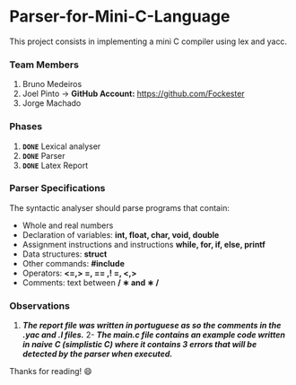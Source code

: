 # Parser-for-Mini-C-Language

This project consists in implementing a mini C compiler using lex and yacc.

### **Team Members**

1. Bruno Medeiros
2. Joel Pinto -> **GitHub Account:** https://github.com/Fockester
3. Jorge Machado


### **Phases**
1. **`DONE`** Lexical analyser
2.  **`DONE`** Parser
3. **`DONE`** Latex Report


### **Parser Specifications**

The syntactic analyser should parse programs that contain:

- Whole and real numbers 
- Declaration of variables: **int, float, char, void, double**
- Assignment instructions and instructions **while, for, if, else, printf**
- Data structures: **struct**
- Other commands: **#include**
- Operators: **<=,> =, == ,! =, <,>**
- Comments: text between  **/ ∗ and ∗ /**


### **Observations**

1. ***The report file was written in portuguese as so the comments in the .yac and .l files.***
2- ***The main.c file contains an example code written in naive C (simplistic C) where it contains 3 errors that will be detected by the parser when executed.***

Thanks for reading! :smile:

